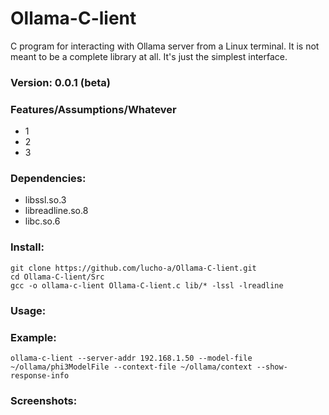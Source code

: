 # Ollama-C-lient
C program for interacting with Ollama server from a Linux terminal. It is not meant to be a complete library at all. It's just the simplest interface.

### Version: 0.0.1 (beta)

### Features/Assumptions/Whatever
<ul>
  <li>1</li>
  <li>2</li>
  <li>3</li>
</ul>

### Dependencies:
<ul>
  <li>libssl.so.3</li>
  <li>libreadline.so.8</li>
  <li>libc.so.6</li>
</ul>

### Install:

```
git clone https://github.com/lucho-a/Ollama-C-lient.git
cd Ollama-C-lient/Src
gcc -o ollama-c-lient Ollama-C-lient.c lib/* -lssl -lreadline
```

### Usage:


### Example:

```
ollama-c-lient --server-addr 192.168.1.50 --model-file ~/ollama/phi3ModelFile --context-file ~/ollama/context --show-response-info
```

### Screenshots:
